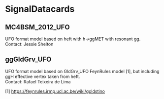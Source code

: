 # SignalDatacards

## MC4BSM_2012_UFO

UFO format model based on heft with h->ggMET with resonant gg.   
Contact: Jessie Shelton

## ggGldGrv_UFO

UFO format model based on GldGrv_UFO FeynRules model [1], but including ggH effective vertex taken from heft.   
Contact: Rafael Teixeira de Lima

[1] https://feynrules.irmp.ucl.ac.be/wiki/goldstino 
